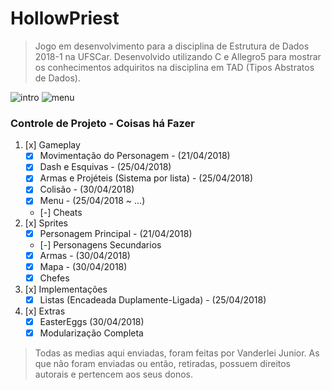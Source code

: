 # HollowPriest
> Jogo em desenvolvimento para a disciplina de Estrutura de Dados 2018-1 na UFSCar. Desenvolvido utilizando C e Allegro5 para mostrar os conhecimentos adquiritos na disciplina em TAD (Tipos Abstratos de Dados).

![intro](https://user-images.githubusercontent.com/29966351/39731086-cc024114-523b-11e8-8dec-0d86eab629be.gif)
![menu](https://user-images.githubusercontent.com/29966351/39731243-dd5ea136-523c-11e8-860f-807ed204db94.gif)

### Controle de Projeto - Coisas há Fazer
1. [x] Gameplay
    * [x] Movimentação do Personagem - (21/04/2018)
    * [x] Dash e Esquivas - (25/04/2018)
    * [x] Armas e Projéteis (Sistema por lista) - (25/04/2018)
    * [x] Colisão - (30/04/2018)
    * [x] Menu - (25/04/2018 ~ ...)
    * [-] Cheats
2. [x]  Sprites
    * [x] Personagem Principal - (21/04/2018)
    * [-] Personagens Secundarios
    * [x] Armas - (30/04/2018)
    * [x] Mapa - (30/04/2018)
    * [x] Chefes
3. [x] Implementações
    * [x] Listas (Encadeada Duplamente-Ligada) - (25/04/2018)
4. [x] Extras
    * [x] EasterEggs (30/04/2018)
    * [x] Modularização Completa  

> Todas as medias aqui enviadas, foram feitas por Vanderlei Junior. As que não foram enviadas ou então, retiradas, possuem direitos autorais e pertencem aos seus donos.
